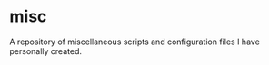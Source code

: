 misc
====

A repository of miscellaneous scripts and configuration files I have personally created.
